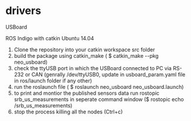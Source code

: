 drivers
=======

USBoard

ROS Indigo with catkin Ubuntu 14.04


1. Clone the repository into your catkin workspace src folder
2. build the package using catkin_make ( $ catkin_make --pkg neo_usboard)
3. check the ttyUSB port in which the USBoard connected to PC via RS-232 or CAN (genrally /dev/ttyUSB0, update in usboard_param.yaml file in ros/launch folder if any other)
4. run the roslaunch file ( $ roslaunch neo_usboard neo_usboard.launch)
5. to print and montior the published sensors data run rostopic srb_us_measurements in seperate command window ($ rostopic echo /srb_us_measurements)
6. stop the process killing all the nodes (Ctrl+c)
